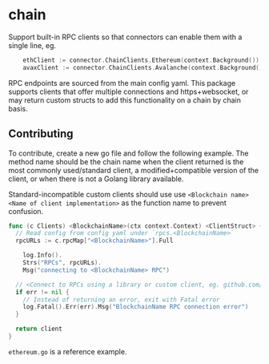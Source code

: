 # chain

Support built-in RPC clients so that connectors can enable them with a single line, eg.

```go
    ethClient := connector.ChainClients.Ethereum(context.Background())
    avaxClient := connector.ChainClients.Avalanche(context.Background())
```

RPC endpoints are sourced from the main config yaml. This package supports 
clients that offer multiple connections and https+websocket, or may return
custom structs to add this functionality on a chain by chain basis.

## Contributing

To contribute, create a new go file and follow the following example. The
method name should be the chain name when the client returned is the most 
commonly used/standard client, a modified+compatible version of the client, or 
when there is not a Golang library available.

Standard-incompatible custom clients should use use 
`<Blockchain name><Name of client implementation>` as the function name to
prevent confusion.

```go
func (c Clients) <BlockchainName>(ctx context.Context) <ClientStruct> {
  // Read config from config yaml under `rpcs.<BlockchainName>`
  rpcURLs := c.rpcMap["<BlockchainName>"].Full

	log.Info().
    Strs("RPCs", rpcURLs).
    Msg("connecting to <BlockchainName> RPC")

  // <Connect to RPCs using a library or custom client, eg. github.com/ethereum/go-ethereum/ethclient>"
  if err != nil {
    // Instead of returning an error, exit with Fatal error
    log.Fatal().Err(err).Msg("BlockchainName RPC connection error")
  }

  return client
}
```

`ethereum.go` is a reference example.

